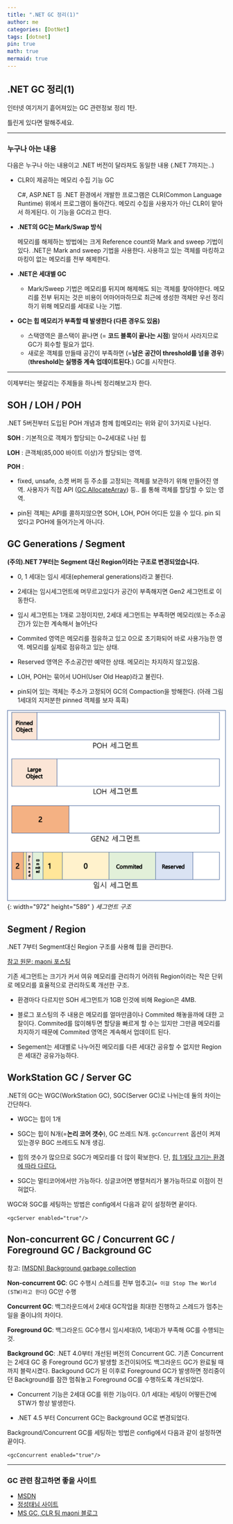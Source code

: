 ```yaml
---
title: ".NET GC 정리(1)"
author: me
categories: [DotNet]
tags: [dotnet]
pin: true
math: true
mermaid: true
---
```


## .NET GC 정리(1)

인터넷 여기저기 흩어져있는 GC 관련정보 정리 1탄.

틀린게 있다면 말해주세요.

---
### 누구나 아는 내용
다음은 누구나 아는 내용이고 .NET 버전이 달라져도 동일한 내용 (.NET 7까지는..)
- CLR이 제공하는 메모리 수집 기능 GC

  C#, ASP.NET 등 .NET 환경에서 개발한 프로그램은 CLR(Common Language Runtime) 위에서 프로그램이 돌아간다. 메모리 수집을 사용자가 아닌 CLR이 맡아서 하게된다. 이 기능을 GC라고 한다.  

- **.NET의 GC는 Mark/Swap 방식**

  메모리를 해제하는 방법에는 크게 Reference count와 Mark and sweep 기법이 있다. .NET은 Mark and sweep 기법을 사용한다. 사용하고 있는 객체를 마킹하고 마킹이 없는 메모리를 전부 해제한다.

- **.NET은 세대별 GC**

  - Mark/Sweep 기법은 메모리를 뒤지며 해제해도 되는 객체를 찾아야한다. 메모리를 전부 뒤지는 것은 비용이 어마어마하므로 최근에 생성한 객체만 우선 정리하기 위해 메모리를 세대로 나눈 기법.

- **GC는 힙 메모리가 부족할 때 발생한다 (다른 경우도 있음)**

  - 스택영역은 콜스택이 끝나면 (= **코드 블록이 끝나는 시점**) 알아서 사라지므로 GC가 회수할 필요가 없다.
  - 새로운 객체를 만들때 공간이 부족하면 (=**남은 공간이 threshold를 넘을 경우**) 
  (**threshold는 실행중 계속 업데이트된다.**) GC를 시작한다.
---

이제부터는 헷갈리는 주제들을 하나씩 정리해보고자 한다.


## SOH / LOH / POH
.NET 5버전부터 도입된 POH 개념과 함께 힙메모리는 위와 같이 3가지로 나뉜다.

**SOH** : 기본적으로 객체가 할당되는 0~2세대로 나뉜 힙

**LOH** : 큰객체(85,000 바이트 이상)가 할당되는 영역.

**POH** : 
- fixed, unsafe, 소켓 버퍼 등 주소를 고정되는 객체를 보관하기 위해 만들어진 영역. 사용자가 직접 API ([GC.AllocateArray](https://learn.microsoft.com/en-us/dotnet/api/system.gc.allocatearray?view=net-7.0&WT.mc_id=DT-MVP-4038148)) 등.. 를 통해 객체를 할당할 수 있는 영역.

- pin된 객체는 API를 콜하지않으면 SOH, LOH, POH 어디든 있을 수 있다. pin 되었다고 POH에 들어가는게 아니다.

## GC Generations / Segment
**(주의).NET 7부터는 Segment 대신 Region이라는 구조로 변경되었습니다.**

- 0, 1 세대는 임시 세대(ephemeral generations)라고 불린다.

- 2세대는 임시세그먼트에 머무르고있다가 공간이 부족해지면 Gen2 세그먼트로 이동한다.

- 임시 세그먼트는 1개로 고정이지만, 2세대 세그먼트는 부족하면 메모리(또는 주소공간)가 있는한 계속해서 늘어난다

- Commited 영역은 메모리를 점유하고 있고 0으로 초기화되어 바로 사용가능한 영역. 메모리를 실제로 점유하고 있는 상태.

- Reserved 영역은 주소공간만 예약한 상태. 메모리는 차지하지 않고있음.

- LOH, POH는 묶어서 UOH(User Old Heap)라고 불린다.

- pin되어 있는 객체는 주소가 고정되어 GC의 Compaction을 방해한다. (아래 그림 1세대의 지저분한 pinned 객체를 보자 흑흑)

 ![segment image](/assets/img/segment.png){: width="972" height="589" }
_세그먼트 구조_


## Segment / Region
.NET 7부터 Segment대신 Region 구조를 사용해 힙을 관리한다.

[참고 원문: maoni 포스팅](https://itnext.io/how-segments-and-regions-differ-in-decommitting-memory-in-the-net-7-gc-68c58465ab5a)

기존 세그먼트는 크기가 커서 여유 메모리를 관리하기 어려워 Region이라는 작은 단위로 메모리를 효율적으로 관리하도록 개선한 구조.

- 환경마다 다르지만 SOH 세그먼트가 1GB 인것에 비해 Region은 4MB.

- 블로그 포스팅의 주 내용은 메모리를 얼마만큼이나 Commited 해놓을까에 대한 고찰이다. Commited를 많이해두면 할당을 빠르게 할 수는 있지만 그만큼 메모리를 차지하기 때문에 Commited 영역은 계속해서 업데이트 된다.

- Segement는 세대별로 나누어진 메모리를 다른 세대간 공유할 수 없지만 Region은 세대간 공유가능하다.

## WorkStation GC / Server GC

  .NET의 GC는 WGC(WorkStation GC), SGC(Server GC)로 나뉘는데 둘의 차이는 간단하다.

- WGC는 힙이 1개

- SGC는 힙이 N개(=**논리 코어 갯수**), GC 쓰레드 N개. `gcConcurrent` 옵션이 켜져있는경우 BGC 쓰레드도 N개 생김.

- 힙의 갯수가 많으므로 SGC가 메모리를 더 많이 확보한다. 단, [힙 1개당 크기는 환경에 따라 다르다.](https://learn.microsoft.com/en-us/dotnet/standard/garbage-collection/fundamentals)

- SGC는 멀티코어에서만 가능하다. 싱글코어면 병렬처리가 불가능하므로 이점이 전혀없다.

WGC와 SGC를 세팅하는 방법은 config에서 다음과 같이 설정하면 끝이다.
```
<gcServer enabled="true"/>
```

## Non-concurrent GC / Concurrent GC / Foreground GC / Background GC

참고: [[MSDN] Background garbage collection](https://learn.microsoft.com/en-us/dotnet/standard/garbage-collection/background-gc)

**Non-concurrent GC**: GC 수행시 스레드를 전부 멈추고(`= 이걸 Stop The World (STW)라고 한다`) GC만 수행

**Concurrent GC**: 백그라운드에서 2세대 GC작업을 최대한 진행하고 스레드가 멈추는 일을 줄이냐의 차이다.

**Foreground GC**: 백그라운드 GC수행시 임시세대(0, 1세대)가 부족해 GC를 수행되는 것.

**Background GC**: .NET 4.0부터 개선된 버전의 Concurrent GC. 기존 Concurrent는 2세대 GC 중 Foreground GC가 발생할 조건이되어도 백그라운드 GC가 완료될 때까지 블락시켰다. Backgound GC가 된 이후로 Foreground GC가 발생하면 정리중이던 Background를 잠깐 멈춰놓고 Foreground GC를 수행하도록 개선되었다.

- Concurrent 기능은 2세대 GC를 위한 기능이다. 0/1 세대는 세팅이 어떻든간에 STW가 항상 발생한다.

- .NET 4.5 부터 Concurrent GC는 Background GC로 변경되었다.


Background/Concurrent GC를 세팅하는 방법은 config에서 다음과 같이 설정하면 끝이다.
```
<gcConcurrent enabled="true"/>
```

---
### GC 관련 참고하면 좋을 사이트

- [MSDN](https://learn.microsoft.com/en-us/dotnet/standard/garbage-collection/)
- [정성태님 사이트](https://www.sysnet.pe.kr/)
- [MS GC, CLR 팀 maoni 블로그](https://devblogs.microsoft.com/dotnet/author/maoni/)